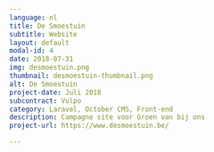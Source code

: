 ```yaml
---
language: nl
title: De Smoestuin
subtitle: Website
layout: default
modal-id: 4
date: 2018-07-31
img: desmoestuin.png
thumbnail: desmoestuin-thumbnail.png
alt: De Smoestuin
project-date: Juli 2018
subcontract: Vulpo
category: Laravel, October CMS, Front-end
description: Campagne site voor Groen van bij ons
project-url: https://www.desmoestuin.be/

---
```

